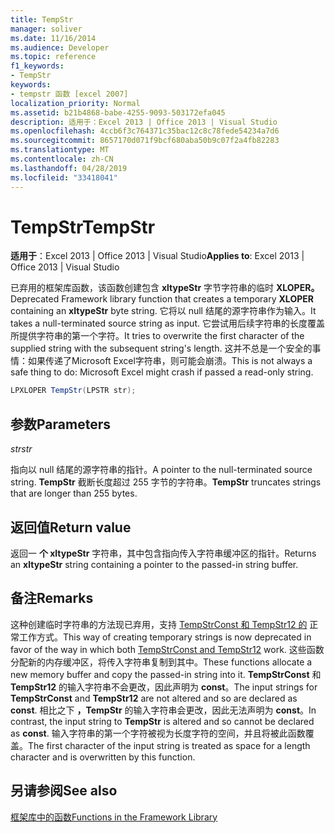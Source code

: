 ```yaml
---
title: TempStr
manager: soliver
ms.date: 11/16/2014
ms.audience: Developer
ms.topic: reference
f1_keywords:
- TempStr
keywords:
- tempstr 函数 [excel 2007]
localization_priority: Normal
ms.assetid: b21b4868-babe-4255-9093-503172efa045
description: 适用于：Excel 2013 | Office 2013 | Visual Studio
ms.openlocfilehash: 4ccb6f3c764371c35bac12c8c78fede54234a7d6
ms.sourcegitcommit: 8657170d071f9bcf680aba50b9c07f2a4fb82283
ms.translationtype: MT
ms.contentlocale: zh-CN
ms.lasthandoff: 04/28/2019
ms.locfileid: "33418041"
---
```

# <a name="tempstr"></a><span data-ttu-id="22c7b-104">TempStr</span><span class="sxs-lookup"><span data-stu-id="22c7b-104">TempStr</span></span>

 <span data-ttu-id="22c7b-105">**适用于**：Excel 2013 | Office 2013 | Visual Studio</span><span class="sxs-lookup"><span data-stu-id="22c7b-105">**Applies to**: Excel 2013 | Office 2013 | Visual Studio</span></span> 
  
<span data-ttu-id="22c7b-106">已弃用的框架库函数，该函数创建包含 **xltypeStr** 字节字符串的临时 **XLOPER。**</span><span class="sxs-lookup"><span data-stu-id="22c7b-106">Deprecated Framework library function that creates a temporary **XLOPER** containing an **xltypeStr** byte string.</span></span> <span data-ttu-id="22c7b-107">它将以 null 结尾的源字符串作为输入。</span><span class="sxs-lookup"><span data-stu-id="22c7b-107">It takes a null-terminated source string as input.</span></span> <span data-ttu-id="22c7b-108">它尝试用后续字符串的长度覆盖所提供字符串的第一个字符。</span><span class="sxs-lookup"><span data-stu-id="22c7b-108">It tries to overwrite the first character of the supplied string with the subsequent string's length.</span></span> <span data-ttu-id="22c7b-109">这并不总是一个安全的事情：如果传递了Microsoft Excel字符串，则可能会崩溃。</span><span class="sxs-lookup"><span data-stu-id="22c7b-109">This is not always a safe thing to do: Microsoft Excel might crash if passed a read-only string.</span></span> 
  
```cs
LPXLOPER TempStr(LPSTR str);
```

## <a name="parameters"></a><span data-ttu-id="22c7b-110">参数</span><span class="sxs-lookup"><span data-stu-id="22c7b-110">Parameters</span></span>

 <span data-ttu-id="22c7b-111">_str_</span><span class="sxs-lookup"><span data-stu-id="22c7b-111">_str_</span></span>
  
<span data-ttu-id="22c7b-112">指向以 null 结尾的源字符串的指针。</span><span class="sxs-lookup"><span data-stu-id="22c7b-112">A pointer to the null-terminated source string.</span></span> <span data-ttu-id="22c7b-113">**TempStr** 截断长度超过 255 字节的字符串。</span><span class="sxs-lookup"><span data-stu-id="22c7b-113">**TempStr** truncates strings that are longer than 255 bytes.</span></span> 
  
## <a name="return-value"></a><span data-ttu-id="22c7b-114">返回值</span><span class="sxs-lookup"><span data-stu-id="22c7b-114">Return value</span></span>

<span data-ttu-id="22c7b-115">返回一 **个 xltypeStr** 字符串，其中包含指向传入字符串缓冲区的指针。</span><span class="sxs-lookup"><span data-stu-id="22c7b-115">Returns an **xltypeStr** string containing a pointer to the passed-in string buffer.</span></span> 
  
## <a name="remarks"></a><span data-ttu-id="22c7b-116">备注</span><span class="sxs-lookup"><span data-stu-id="22c7b-116">Remarks</span></span>

<span data-ttu-id="22c7b-117">这种创建临时字符串的方法现已弃用，支持 [TempStrConst 和 TempStr12 的](tempstrconst-tempstr12.md) 正常工作方式。</span><span class="sxs-lookup"><span data-stu-id="22c7b-117">This way of creating temporary strings is now deprecated in favor of the way in which both [TempStrConst and TempStr12](tempstrconst-tempstr12.md) work.</span></span> <span data-ttu-id="22c7b-118">这些函数分配新的内存缓冲区，将传入字符串复制到其中。</span><span class="sxs-lookup"><span data-stu-id="22c7b-118">These functions allocate a new memory buffer and copy the passed-in string into it.</span></span> <span data-ttu-id="22c7b-119">**TempStrConst** 和 **TempStr12** 的输入字符串不会更改，因此声明为 **const**。</span><span class="sxs-lookup"><span data-stu-id="22c7b-119">The input strings for **TempStrConst** and **TempStr12** are not altered and so are declared as **const**.</span></span> <span data-ttu-id="22c7b-120">相比之下 **，TempStr** 的输入字符串会更改，因此无法声明为 **const**。</span><span class="sxs-lookup"><span data-stu-id="22c7b-120">In contrast, the input string to **TempStr** is altered and so cannot be declared as **const**.</span></span> <span data-ttu-id="22c7b-121">输入字符串的第一个字符被视为长度字符的空间，并且将被此函数覆盖。</span><span class="sxs-lookup"><span data-stu-id="22c7b-121">The first character of the input string is treated as space for a length character and is overwritten by this function.</span></span>
  
## <a name="see-also"></a><span data-ttu-id="22c7b-122">另请参阅</span><span class="sxs-lookup"><span data-stu-id="22c7b-122">See also</span></span>



[<span data-ttu-id="22c7b-123">框架库中的函数</span><span class="sxs-lookup"><span data-stu-id="22c7b-123">Functions in the Framework Library</span></span>](functions-in-the-framework-library.md)

